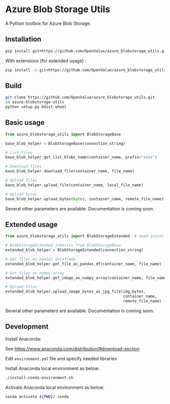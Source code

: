 Azure Blob Storage Utils
========================
A Python toolbox for Azure Blob Storage.

Installation
------------

```bash
pip install git+https://github.com/OpenValue/azure_blobstorage_utils.git
```

With extensions (for extended usage) :

``` bash
pip install -e git+https://github.com/OpenValue/azure_blobstorage_utils.git#egg=azure-blobstorage-utils[extended]
```

Build
-----

```bash
git clone https://github.com/OpenValue/azure_blobstorage_utils.git
cd azure-blobstorage-utils
python setup.py bdist_wheel
```

Basic usage
-----------

```python
from azure_blobstorage_utils import BlobStorageBase

base_blob_helper = BlobStorageBase(connection_string)

# List files
base_blob_helper.get_list_blobs_name(container_name, prefix="xxxx")

# Download files
base_blob_helper.download_file(container_name, file_name)

# Upload files
base_blob_helper.upload_file(container_name, local_file_name)

# Upload bytes
base_blob_helper.upload_bytes(bytes, container_name, remote_file_name)
```
Several other parameters are available. Documentation is coming soon.

Extended usage
-----------

```python
from azure_blobstorage_utils import BlobStorageExtended  # need installation with extras !

# BlobStorageExtended inherits from BlobStorageBase
extended_blob_helper = BlobStorageExtended(connection_string)

# Get files as pandas dataframe
extended_blob_helper.get_file_as_pandas_df(container_name, file_name)

# Get files as numpy array
extended_blob_helper.get_image_as_numpy_array(container_name, file_name)

# Upload files
extended_blob_helper.upload_image_bytes_as_jpg_file(img_bytes,
                                                    container_name,
                                                    remote_file_name)
```
Several other parameters are available. Documentation is coming soon.

Development
-----------
Install Anaconda:

See https://www.anaconda.com/distribution/#download-section

Edit `environment.yml` file and specify needed libraries

Install Anaconda local environment as below:

```bash
./install-conda-environment.sh
```

Activate Anaconda local environment as below:

```bash
conda activate ${PWD}/.conda
```